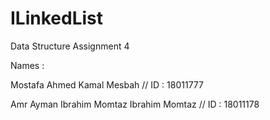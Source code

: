 # ILinkedList
Data Structure Assignment 4

Names :

Mostafa Ahmed Kamal Mesbah // ID : 18011777

Amr Ayman Ibrahim Momtaz Ibrahim Momtaz // ID : 18011178
